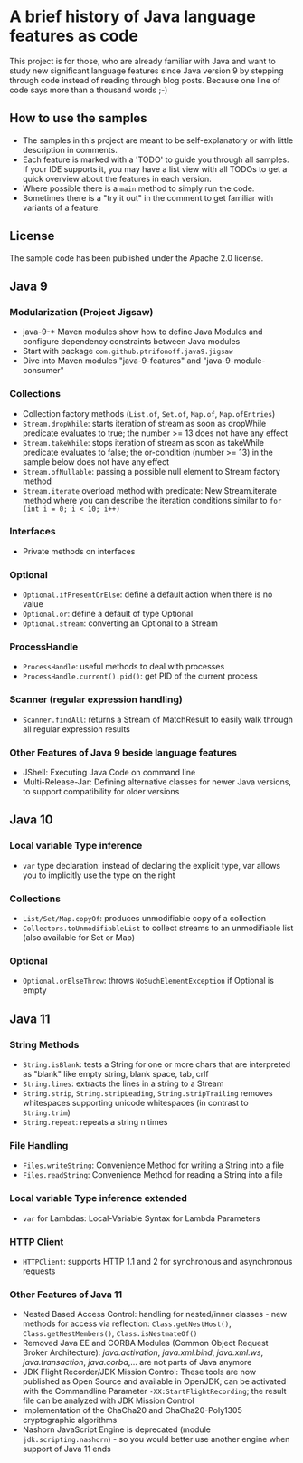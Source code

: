 # A brief history of Java language features as code
This project is for those, who are already familiar with Java and want to study 
new significant language features since Java version 9 by stepping through code
instead of reading through blog posts. Because one line of code says more than
a thousand words ;-)

## How to use the samples
* The samples in this project are meant to be self-explanatory or with little
description in comments.
* Each feature is marked with a 'TODO' to guide you through all samples. If your 
IDE supports it, you may have a list view with all TODOs to get a quick overview
about the features in each version.
* Where possible there is a <code>main</code> method to simply run the code.
* Sometimes there is a "try it out" in the comment to get familiar with variants
of a feature.

## License
The sample code has been published under the Apache 2.0 license.

## Java 9
### Modularization (Project Jigsaw)
* java-9-* Maven modules show how to define Java Modules and configure dependency constraints between Java modules 
* Start with package <code>com.github.ptrifonoff.java9.jigsaw</code>
* Dive into Maven modules "java-9-features" and "java-9-module-consumer"

### Collections
* Collection factory methods (<code>List.of</code>, <code>Set.of</code>, <code>Map.of</code>, <code>Map.ofEntries</code>)
* <code>Stream.dropWhile</code>: starts iteration of stream as soon as dropWhile predicate evaluates to true; the number >= 13 does not have any effect
* <code>Stream.takeWhile</code>: stops iteration of stream as soon as takeWhile predicate evaluates to false; the or-condition (number >= 13) in the sample below does not have any effect
* <code>Stream.ofNullable</code>: passing a possible null element to Stream factory method
* <code>Stream.iterate</code> overload method with predicate: New Stream.iterate method where you can describe the iteration conditions similar to <code>for (int i = 0; i < 10; i++)</code>

### Interfaces
* Private methods on interfaces

### Optional
* <code>Optional.ifPresentOrElse</code>: define a default action when there is no value
* <code>Optional.or</code>: define a default of type Optional
* <code>Optional.stream</code>: converting an Optional to a Stream

### ProcessHandle
* <code>ProcessHandle</code>: useful methods to deal with processes
* <code>ProcessHandle.current().pid()</code>: get PID of the current process

### Scanner (regular expression handling)
* <code>Scanner.findAll</code>: returns a Stream of MatchResult to easily walk through all regular expression results

### Other Features of Java 9 beside language features
* JShell: Executing Java Code on command line
* Multi-Release-Jar: Defining alternative classes for newer Java versions, to support compatibility for older versions

## Java 10
### Local variable Type inference
* <code>var</code> type declaration: instead of declaring the explicit type, var allows you to implicitly use the type on the right

### Collections
* <code>List/Set/Map.copyOf</code>: produces unmodifiable copy of a collection
* <code>Collectors.toUnmodifiableList</code> to collect streams to an unmodifiable list (also available for Set or Map)

### Optional
* <code>Optional.orElseThrow</code>: throws <code>NoSuchElementException</code> if Optional is empty

## Java 11
### String Methods
* <code>String.isBlank</code>: tests a String for one or more chars that are interpreted as "blank" like empty string, blank space, tab, crlf
* <code>String.lines</code>: extracts the lines in a string to a Stream
* <code>String.strip</code>, <code>String.stripLeading</code>, <code>String.stripTrailing</code> removes whitespaces supporting unicode whitespaces (in contrast to <code>String.trim</code>)
* <code>String.repeat</code>: repeats a string n times

### File Handling
* <code>Files.writeString</code>: Convenience Method for writing a String into a file
* <code>Files.readString</code>: Convenience Method for reading a String into a file

### Local variable Type inference extended
* <code>var</code> for Lambdas: Local-Variable Syntax for Lambda Parameters

### HTTP Client
* <code>HTTPClient</code>: supports HTTP 1.1 and 2 for synchronous and asynchronous requests

### Other Features of Java 11
* Nested Based Access Control: handling for nested/inner classes - new methods for access via reflection: <code>Class.getNestHost()</code>, <code>Class.getNestMembers()</code>, <code>Class.isNestmateOf()</code>
* Removed Java EE and CORBA Modules (Common Object Request Broker Architecture): _java.activation_, _java.xml.bind_, _java.xml.ws_, _java.transaction_, _java.corba_,... are not parts of Java anymore
* JDK Flight Recorder/JDK Mission Control: These tools are now published as Open Source and available in OpenJDK; can be activated with the Commandline Parameter <code>-XX:StartFlightRecording</code>; the result file can be analyzed with JDK Mission Control
* Implementation of the ChaCha20 and ChaCha20-Poly1305 cryptographic algorithms
* Nashorn JavaScript Engine is deprecated (module <code>jdk.scripting.nashorn</code>) - so you would better use another engine when support of Java 11 ends
